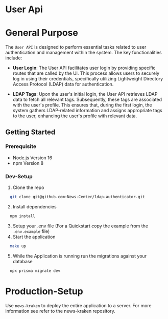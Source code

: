 # User Api

# General Purpose

The `User API` is designed to perform essential tasks related to user authentication and management within the system. The key functionalities include:

- **User Login**:
The User API facilitates user login by providing specific routes that are called by the UI. This process allows users to securely log in using their credentials, specifically utilizing Lightweight Directory Access Protocol (LDAP) data for authentication.

- **LDAP Tags**:
Upon the user's initial login, the User API retrieves LDAP data to fetch all relevant tags. Subsequently, these tags are associated with the user's profile. This ensures that, during the first login, the system gathers LDAP-related information and assigns appropriate tags to the user, enhancing the user's profile with relevant data.



## Getting Started

### Prerequisite 

- Node.js Version 16
- npm Version 8

### Dev-Setup

1. Clone the repo
```bash
  git clone git@github.com:News-Center/ldap-authenticator.git 
```
2. Install dependencies
```bash
  npm install
```
3. Setup your .env file (For a Quickstart copy the example from the `.env.example` file)
4. Start the application
```bash
  make up
```
5. While the Application is running run the migrations against your database
```bash
  npx prisma migrate dev
```

# Production-Setup

Use `news-kraken` to deploy the entire application to a server. For more information see refer to the news-kraken repository.

